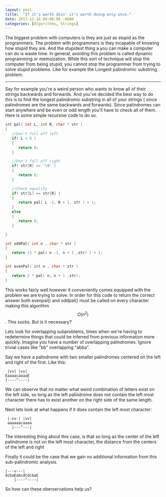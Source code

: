 ```yaml
---
layout: post
title:  "If it's worth doin' it's worth doing only once."
date: 2017-12-16 00:00:00 -0600
categories: [Algorithms, Strings]
---
```


The biggest problem with computers is they are just as stupid as the programmers. The problem with programmers is they incapable of knowing how stupid they are. And the stupidest thing a you can make a computer can do is waste time. In general, avoiding this problem is called dynamic programming or memoization. While this sort of technique will stop the computer from being stupid, you cannot stop the programmer from trying to solve stupid problems. Like for example the Longest palindromic substring problem.

<hr>

Say for example you're a weird person who wants to know all of their strings backwards and forwards. And you've decided the best way to do this is to find the longest palindromic substring in all of your strings ( since palindromes are the same backwards and forwards). Since palindromes can start anywhere and be even or odd length you'll have to check all of them. Here is some simple recursive code to do so.


```C++
int pal( int L, int R, char * str )
{
   //Don't fall off left
   if( L < 0 )
   {
      return 0;
   }

   //Don't fall off right
   if( str[R] == '\0' )
   {
      return 0;
   }

   //Check equality
   if( str[L] == str[R] )
   {
      return pal( L -1, R + 1, str ) + 1;
   }
   else
   {
      return 0;
   }

}

int oddPal( int n , char * str )
{
   return (2 * pal( n -1, n + 1 ,str) ) + 1;
}

int evenPal( int n , char * str )
{
   return 2 * pal( n, n + 1 ,str);
}
```

This works fairly well however it conveniently comes equipped with the problem we are trying to solve. In order for this code to return the correct answer both evenpal() and oddpal() must be called on every character making this algorithm $$O(n^2)$$. This sucks. But is it necessary?

Lets look for overlapping subproblems, times when we're having to redetermine things that could be inferred from previous information more quickly. Imagine you have a number of overlapping palindromes. Ignore trivial cases like "bb" overlapping "abba".

Say we have a palindrome with two smaller palindromes centered on the left and right of the first. Like this:

```
 |vv| |vv|
EaaaacaaaaE
|----^----|
```

We can observe that no matter what weird combination of letters exist on the left side, so long as the left palindrome does not contain the left most character there has to exist another on the right side of the same length.

Next lets look at what happens if it does contain the left most character:

```
 |-vv-| |vv|
 aaaaaacaaaa
   |---^---|
```

The interesting thing about this case, is that so long as the center of the left palindrome is not on the left most character, the distance from the centers of the left and right 

Finally it could be the case that we gain no additional information from this sub-palindromic analysis.

```
|---v---|
dcbaEabcdCdcbaE
    |----^----|
```

So how can these oberservations help us?


